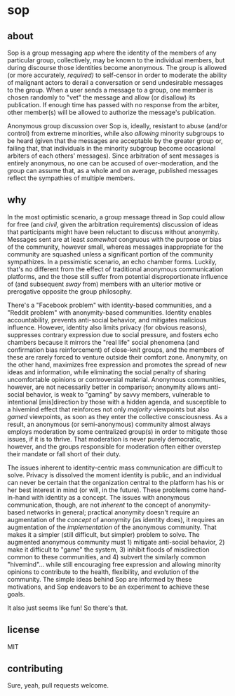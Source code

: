# sop

## about

Sop is a group messaging app where the identity of the members of any particular group, collectively, may be known to the individual members, but during discourse those identities become anonymous. The group is allowed (or more accurately, _required)_ to self-censor in order to moderate the ability of malignant actors to derail a conversation or send undesirable messages to the group. When a user sends a message to a group, one member is chosen randomly to "vet" the message and allow (or disallow) its publication. If enough time has passed with no response from the arbiter, other member(s) will be allowed to authorize the message's publication.

Anonymous group discussion over Sop is, ideally, resistant to abuse (and/or control) from extreme minorities, while also _allowing_ minority subgroups to be heard (given that the messages are acceptable by the greater group or, failing that, that individuals in the minority subgroup become occasional arbiters of each others' messages). Since arbitration of sent messages is entirely anonymous, no one can be accused of over-moderation, and the group can assume that, as a whole and on average, published messages reflect the sympathies of multiple members.

## why

In the most optimistic scenario, a group message thread in Sop could allow for free (and _civil,_ given the arbitration requirements) discussion of ideas that participants might have been reluctant to discuss without anonymity. Messages sent are at least _somewhat_ congruous with the purpose or bias of the community, however small, whereas messages inappropriate for the community are squashed unless a significant portion of the community sympathizes. In a pessimistic scenario, an echo chamber forms. Luckily, that's no different from the effect of traditional anonymous communication platforms, and the those still suffer from potential disproportionate influence of (and subsequent _sway_ from) members with an ulterior motive or prerogative opposite the group philosophy.

There's a "Facebook problem" with identity-based communities, and a "Reddit problem" with anonymity-based communities. Identity enables accountability, prevents anti-social behavior, and mitigates malicious influence. However, identity also limits privacy (for obvious reasons), suppresses contrary expression due to social pressure, and fosters echo chambers because it mirrors the "real life" social phenomena (and confirmation bias reinforcement) of close-knit groups, and the members of these are rarely forced to venture outside their comfort zone. Anonymity, on the other hand, maximizes free expression and promotes the spread of new ideas and information, while eliminating the social penalty of sharing uncomfortable opinions or controversial material. Anonymous communities, however, are not necessarily better in comparison; anonymity allows anti-social behavior, is weak to "gaming" by savvy members, vulnerable to intentional \[mis\]direction by those with a hidden agenda, and susceptible to a hivemind effect that reinforces not only _majority_ viewpoints but also _gamed_ viewpoints, as soon as they enter the collective consciousness. As a result, an anonymous (or semi-anonymous) community almost always employs moderation by some centralized group(s) in order to mitigate those issues, if it is to thrive. That moderation is never purely democratic, however, and the groups responsible for moderation often either overstep their mandate or fall short of their duty.

The issues inherent to identity-centric mass communication are difficult to solve. Privacy is dissolved the moment identity is public, and an individual can never be certain that the organization central to the platform has his or her best interest in mind (or will, in the future). These problems come hand-in-hand with identity as a concept. The issues with anonymous communication, though, are not _inherent_ to the concept of anonymity-based networks in general; practical anonymity doesn't require an augmentation of the _concept_ of anonymity (as identity does), it requires an augmentation of the _implementation_ of the anonymous community. That makes it a simpler (still difficult, but simpler) problem to solve. The augmented anonymous community must 1) mitigate anti-social behavior, 2) make it difficult to "game" the system, 3) inhibit floods of misdirection common to these communities, and 4) subvert the similarly common "hivemind"... while still encouraging free expression and allowing minority opinions to contribute to the health, flexibility, and evolution of the community. The simple ideas behind Sop are informed by these motivations, and Sop endeavors to be an experiment to achieve these goals.

It also just seems like fun! So there's that.

## license

MIT

## contributing

Sure, yeah, pull requests welcome.
